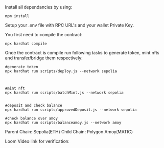 
Install all dependancies by using:
```shell
npm install
```
Setup your .env file with RPC URL's and your wallet Private Key.

You first need to compile the contract:
```shell
npx hardhat compile
```

Once the contract is compile run following tasks to generate token, mint nfts and transfer/bridge them respectively:
```shell
#generate token
npx hardhat run scripts/deploy.js --network sepolia



#mint nft
npx hardhat run scripts/batchMint.js --network sepolia


#deposit and check balance
npx hardhat run scripts/approvedDeposit.js --network sepolia

#check balance over amoy
npx hardhat run scripts/balanceamoy.js --network amoy
```
Parent Chain: Sepolia(ETH)
Child Chain: Polygon Amoy(MATIC)

Loom Video link for verification: 

